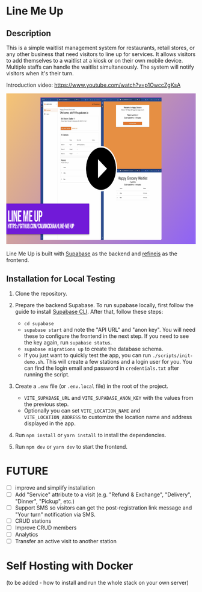 # Line Me Up

## Description

This is a simple waitlist management system for restaurants, retail stores, or any other business that need visitors to line up for services. It allows visitors to add themselves to a waitlist at a kiosk or on their own mobile device. Multiple staffs can handle the waitlist simultaneously. The system will notify visitors when it's their turn.

Introduction video: https://www.youtube.com/watch?v=p1OwccZgKsA

<p align="center">
  <a href="https://www.youtube.com/watch?v=p1OwccZgKsA">
    <img src="./video-thumbnail.png" height="400">
  </a>
</p>

Line Me Up is built with [Supabase](https://supabase.io) as the backend and [refinejs](https://refine.dev) as the frontend.

## Installation for Local Testing

1. Clone the repository.

2. Prepare the backend Supabase. To run supabase locally, first follow the guide to install [Supabase CLI](https://supabase.com/docs/guides/cli). After that, follow these steps:

   - `cd supabase`
   - `supabase start` and note the "API URL" and "anon key". You will need these to configure the frontend in the next step. If you need to see the key again, run `supabase status`.
   - `supabase migrations up` to create the database schema.
   - If you just want to quickly test the app, you can run `./scripts/init-demo.sh`. This will create a few stations and a login user for you. You can find the login email and password in `credentials.txt` after running the script.

3. Create a `.env` file (or `.env.local` file) in the root of the project.

   - `VITE_SUPABASE_URL` and `VITE_SUPABASE_ANON_KEY` with the values from the previous step.
   - Optionally you can set `VITE_LOCATION_NAME` and `VITE_LOCATION_ADDRESS` to customize the location name and address displayed in the app.

4. Run `npm install` or `yarn install` to install the dependencies.

5. Run `npm dev` or `yarn dev` to start the frontend.

# FUTURE

- [ ] improve and simplify installation
- [ ] Add "Service" attribute to a visit (e.g. "Refund & Exchange", "Delivery", "Dinner", "Pickup", etc.)
- [ ] Support SMS so visitors can get the post-registration link message and "Your turn" notification via SMS.
- [ ] CRUD stations
- [ ] Improve CRUD members
- [ ] Analytics
- [ ] Transfer an active visit to another station

# Self Hosting with Docker

(to be added - how to install and run the whole stack on your own server)
